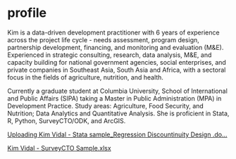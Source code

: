 # profile

Kim is a data-driven development practitioner with 6 years of experience across the project life cycle - needs assessment, program design, partnership development, financing, and monitoring and evaluation (M&E). Experienced in strategic consulting, research, data analysis, M&E, and capacity building for national government agencies, social enterprises, and private companies in Southeast Asia, South Asia and Africa, with a sectoral focus in the fields of agriculture, nutrition, and health.

Currently a graduate student at Columbia University, School of International and Public Affairs (SIPA) taking a Master in Public Administration (MPA) in Development Practice. Study areas: Agriculture, Food Security, and Nutrition; Data Analytics and Quantitative Analysis. She is proficient in Stata, R, Python, SurveyCTO/ODK, and ArcGIS.

[Uploading Kim Vidal - Stata sample_Regression Discountinuity Design .do…]()

[Kim Vidal - SurveyCTO Sample.xlsx](https://github.com/user-attachments/files/18633999/Kim.Vidal.-.SurveyCTO.Sample.xlsx)

